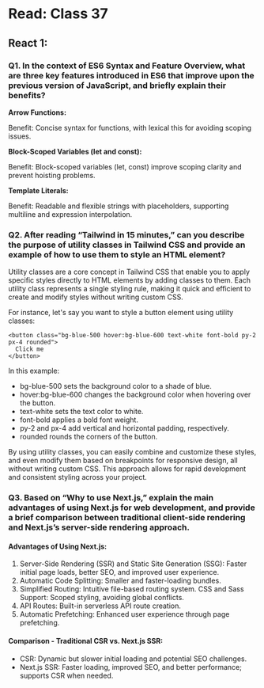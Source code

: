 # Read: Class 37

## React 1:

### Q1. In the context of ES6 Syntax and Feature Overview, what are three key features introduced in ES6 that improve upon the previous version of JavaScript, and briefly explain their benefits?

**Arrow Functions:**<br>

Benefit: Concise syntax for functions, with lexical this for avoiding scoping issues.

**Block-Scoped Variables (let and const):**<br>

Benefit: Block-scoped variables (let, const) improve scoping clarity and prevent hoisting problems.

**Template Literals:**<br>

Benefit: Readable and flexible strings with placeholders, supporting multiline and expression interpolation.

### Q2. After reading “Tailwind in 15 minutes,” can you describe the purpose of utility classes in Tailwind CSS and provide an example of how to use them to style an HTML element?

Utility classes are a core concept in Tailwind CSS that enable you to apply specific styles directly to HTML elements by adding classes to them. Each utility class represents a single styling rule, making it quick and efficient to create and modify styles without writing custom CSS.

For instance, let's say you want to style a button element using utility classes:

```
<button class="bg-blue-500 hover:bg-blue-600 text-white font-bold py-2 px-4 rounded">
  Click me
</button>
```

In this example:

- bg-blue-500 sets the background color to a shade of blue.
- hover:bg-blue-600 changes the background color when hovering over the button.
- text-white sets the text color to white.
- font-bold applies a bold font weight.
- py-2 and px-4 add vertical and horizontal padding, respectively.
- rounded rounds the corners of the button.

 By using utility classes, you can easily combine and customize these styles, and even modify them based on breakpoints for responsive design, all without writing custom CSS. This approach allows for rapid development and consistent styling across your project.

### Q3. Based on “Why to use Next.js,” explain the main advantages of using Next.js for web development, and provide a brief comparison between traditional client-side rendering and Next.js’s server-side rendering approach.

#### Advantages of Using Next.js:

1. Server-Side Rendering (SSR) and Static Site Generation (SSG): Faster initial page loads, better SEO, and improved user experience.
2. Automatic Code Splitting: Smaller and faster-loading bundles.
3. Simplified Routing: Intuitive file-based routing system.
CSS and Sass Support: Scoped styling, avoiding global conflicts.
4. API Routes: Built-in serverless API route creation.
5. Automatic Prefetching: Enhanced user experience through page prefetching.
#### Comparison - Traditional CSR vs. Next.js SSR:

- CSR: Dynamic but slower initial loading and potential SEO challenges.
- Next.js SSR: Faster loading, improved SEO, and better performance; supports CSR when needed.